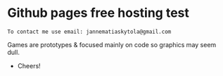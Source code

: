 # Github pages free hosting test

```
To contact me use email: jannematiaskytola@gmail.com
```
Games are prototypes & focused mainly on code so graphics may seem dull.

* Cheers!
